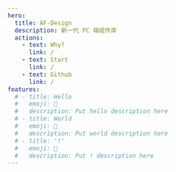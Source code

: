 ```yaml
---
hero:
  title: AF-Design
  description: 新一代 PC 端组件库
  actions:
    - text: Why?
      link: /
    - text: Start
      link: /
    - text: Github
      link: /
features:
  # - title: Hello
  #   emoji: 💎
  #   description: Put hello description here
  # - title: World
  #   emoji: 🌈
  #   description: Put world description here
  # - title: '!'
  #   emoji: 🚀
  #   description: Put ! description here
---
```


<!-- AF-Design -->
